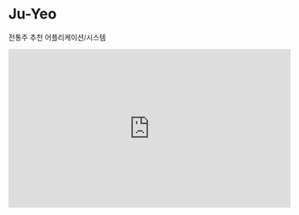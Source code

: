 # Ju-Yeo
전통주 추천 어플리케이션/시스템

<iframe width="560" height="315" src="https://www.youtube.com/embed/qnxlARIj0wo" frameborder="0" allow="accelerometer; autoplay; encrypted-media; gyroscope; picture-in-picture" allowfullscreen> </iframe>
